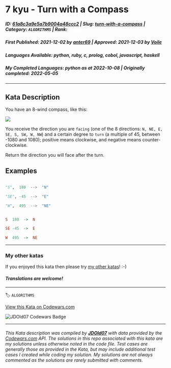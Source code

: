 # 7 kyu - Turn with a Compass

##### **ID**: [61a8c3a9e5a7b9004a48ccc2](https://www.codewars.com/kata/61a8c3a9e5a7b9004a48ccc2) | **Slug**: [turn-with-a-compass](https://www.codewars.com/kata/61a8c3a9e5a7b9004a48ccc2) | **Category**: `ALGORITHMS` | **Rank**: <span style="color:white">7 kyu</span>

##### **First Published**: 2021-12-02 ***by*** [anter69](https://www.codewars.com/users/anter69) | **Approved**: 2021-12-03 ***by*** [Voile](https://www.codewars.com/users/Voile)

##### **Languages Available**: python, ruby, c, prolog, cobol, javascript, haskell

##### **My Completed Languages**: python ***as at*** 2022-10-08 | **Originally completed**: 2022-05-05

---

## Kata Description


You have an 8-wind compass, like this:

![](https://image.shutterstock.com/image-vector/compass-rose-eight-abbreviated-initials-260nw-1453270079.jpg)



You receive the direction you are `facing` (one of the 8 directions: `N, NE, E, SE, S, SW, W, NW`) and a certain degree to `turn` (a multiple of 45, between -1080 and 1080); positive means clockwise, and negative means counter-clockwise.



Return the direction you will face after the turn.





## Examples



```python

"S",  180  -->  "N"

"SE", -45  -->  "E"

"W",  495  -->  "NE"

```

```haskell

S  180  ->  N

SE -45  ->  E

W  495  ->  NE

```



---



### My other katas



If you enjoyed this kata then please try [my other katas](https://www.codewars.com/users/anter69/authored)! :-)



#### *Translations are welcome!*

---


🏷 `ALGORITHMS`


[View this Kata on Codewars.com](https://www.codewars.com/kata/61a8c3a9e5a7b9004a48ccc2)

![](https://www.codewars.com/users/jdold07/badges/large "JDOld07 Codewars Badge")

---

###### *This Kata description was compiled by [**JDOld07**](https://tpstech.dev) with data provided by the [Codewars.com](https://www.codewars.com) API.  The solutions in this repo associated with this kata are my solutions unless otherwise noted in the code file.  Test cases are generally those as provided in the Kata, but may include additional test cases I created while coding my solution.  My solutions are not always commented as the solutions are rarely submitted with comments.*
